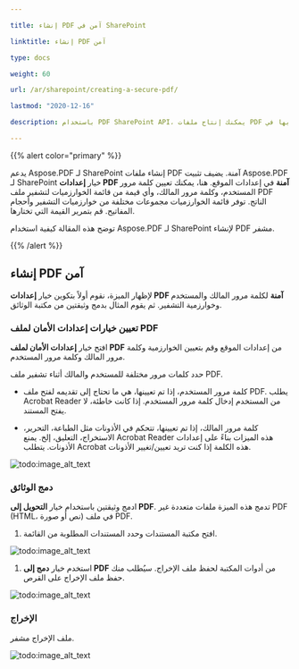 ```yaml
---

title: إنشاء PDF آمن في SharePoint

linktitle: إنشاء PDF آمن

type: docs

weight: 60

url: /ar/sharepoint/creating-a-secure-pdf/

lastmod: "2020-12-16"

description: باستخدام PDF SharePoint API، يمكنك إنتاج ملفات PDF آمنة ومشفرة وتحديد كلمات المرور الخاصة بها في SharePoint.

---
```


{{% alert color="primary" %}}

يدعم Aspose.PDF لـ SharePoint إنشاء ملفات PDF آمنة. يضيف تثبيت Aspose.PDF لـ SharePoint خيار **إعدادات PDF آمنة** في إعدادات الموقع. هنا، يمكنك تعيين كلمة مرور المستخدم، وكلمة مرور المالك، وأي قيمة من قائمة الخوارزميات لتشفير ملف PDF الناتج. توفر قائمة الخوارزميات مجموعات مختلفة من خوارزميات التشفير وأحجام المفاتيح. قم بتمرير القيمة التي تختارها.

توضح هذه المقالة كيفية استخدام Aspose.PDF لـ SharePoint لإنشاء PDF مشفر.

{{% /alert %}}

## **إنشاء PDF آمن**

لإظهار الميزة، نقوم أولاً بتكوين خيار **إعدادات PDF آمنة** لكلمة مرور المالك والمستخدم وخوارزمية التشفير. ثم يقوم المثال بدمج وثيقتين من مكتبة الوثائق.



### **تعيين خيارات إعدادات الأمان لملف PDF**



افتح خيار **إعدادات الأمان لملف PDF** من إعدادات الموقع وقم بتعيين الخوارزمية وكلمة مرور المالك وكلمة مرور المستخدم.



حدد كلمات مرور مختلفة للمستخدم والمالك أثناء تشفير ملف PDF.



- كلمة مرور المستخدم، إذا تم تعيينها، هي ما تحتاج إلى تقديمه لفتح ملف PDF. يطلب Acrobat Reader من المستخدم إدخال كلمة مرور المستخدم. إذا كانت خاطئة، لا يفتح المستند.

- كلمة مرور المالك، إذا تم تعيينها، تتحكم في الأذونات مثل الطباعة، التحرير، الاستخراج، التعليق، إلخ. يمنع Acrobat Reader هذه الميزات بناءً على إعدادات الأذونات. يتطلب Acrobat هذه الكلمة إذا كنت تريد تعيين/تغيير الأذونات.



![todo:image_alt_text](creating-a-secure-pdf_1.png)



### **دمج الوثائق**



ادمج وثيقتين باستخدام خيار **التحويل إلى PDF**. تدمج هذه الميزة ملفات متعددة غير PDF (HTML، نص أو صورة) في ملف PDF.



1. افتح مكتبة المستندات وحدد المستندات المطلوبة من القائمة.

![todo:image_alt_text](creating-a-secure-pdf_2.png)

1. استخدم خيار **دمج إلى PDF** من أدوات المكتبة لحفظ ملف الإخراج. سيُطلب منك حفظ ملف الإخراج على القرص.

![todo:image_alt_text](creating-a-secure-pdf_3.png)

### **الإخراج**

ملف الإخراج مشفر.

![todo:image_alt_text](creating-a-secure-pdf_4.png)